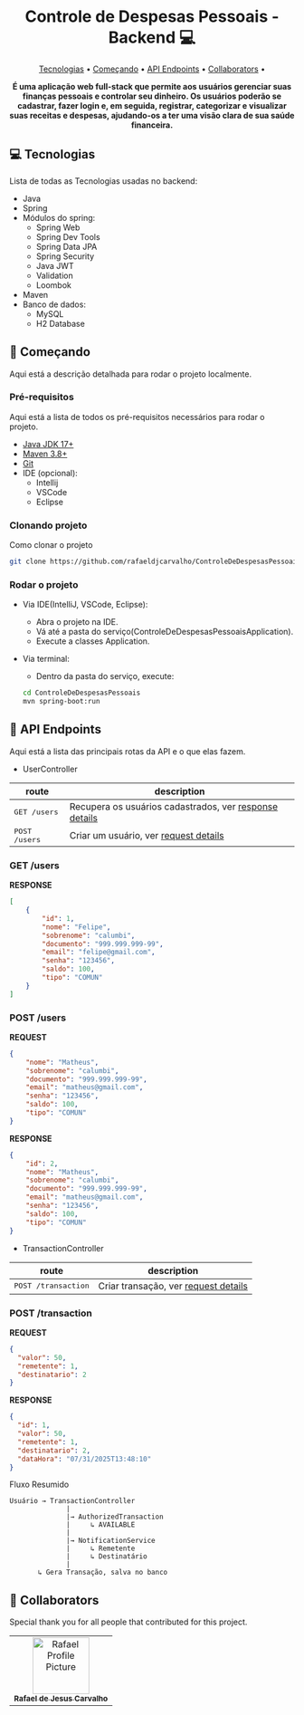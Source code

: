 <h1 align="center" style="font-weight: bold;">Controle de Despesas Pessoais - Backend 💻</h1>

<p align="center">
    <a href="#technologies">Tecnologias</a> • 
    <a href="#started">Começando</a> • 
    <a href="#routes">API Endpoints</a> •
    <a href="#colab">Collaborators</a> •
</p>

<p align="center">
    <b>É uma aplicação web full-stack que permite aos usuários gerenciar suas finanças pessoais e controlar seu dinheiro. Os usuários poderão se cadastrar, fazer login e, em seguida, registrar, categorizar e visualizar suas receitas e despesas, ajudando-os a ter uma visão clara de sua saúde financeira.</b>
</p>

<h2 id="technologies">💻 Tecnologias</h2>

Lista de todas as Tecnologias usadas no backend:
- Java
- Spring
- Módulos do spring:
    - Spring Web
    - Spring Dev Tools
    - Spring Data JPA
    - Spring Security
    - Java JWT
    - Validation
    - Loombok
- Maven
- Banco de dados:
    - MySQL
    - H2 Database


<h2 id="started">🚀 Começando</h2>

Aqui está a descrição detalhada para rodar o projeto localmente.

<h3>Pré-requisitos</h3>

Aqui está a lista de todos os pré-requisitos necessários para rodar o projeto.

- [Java JDK 17+](https://adoptium.net/pt-BR/temurin/releases?version=17)
- [Maven 3.8+](https://maven.apache.org/download.cgi)
- [Git](https://git-scm.com/downloads)
- IDE (opcional):
    - Intellij
    - VSCode
    - Eclipse

<h3>Clonando projeto</h3>

Como clonar o projeto

```bash
git clone https://github.com/rafaeldjcarvalho/ControleDeDespesasPessoais
```


<h3>Rodar o projeto</h3>

- Via IDE(IntelliJ, VSCode, Eclipse):
    - Abra o projeto na IDE.
    - Vá até a pasta do serviço(ControleDeDespesasPessoaisApplication).
    - Execute a classes Application.
- Via terminal:
    - Dentro da pasta do serviço, execute:

    ```bash
    cd ControleDeDespesasPessoais
    mvn spring-boot:run
    ``` 


<h2 id="routes">📍 API Endpoints</h2>

Aqui está a lista das principais rotas da API e o que elas fazem.

- UserController


| route               | description                                          
|----------------------|-----------------------------------------------------
| <kbd>GET /users</kbd>      | Recupera os usuários cadastrados, ver [response details](#get-user-detail)
| <kbd>POST /users</kbd>     | Criar um usuário, ver [request details](#post-user-detail)


<h3 id="get-user-detail">GET /users</h3>

**RESPONSE**
```json
[
    {
        "id": 1,
        "nome": "Felipe",
        "sobrenome": "calumbi",
        "documento": "999.999.999-99",
        "email": "felipe@gmail.com",
        "senha": "123456",
        "saldo": 100,
        "tipo": "COMUN"
    }
]
```


<h3 id="post-user-detail">POST /users</h3>

**REQUEST**
```json
{
    "nome": "Matheus",
    "sobrenome": "calumbi",
    "documento": "999.999.999-99",
    "email": "matheus@gmail.com",
    "senha": "123456",
    "saldo": 100,
    "tipo": "COMUN"
}
```

**RESPONSE**
```json
{
    "id": 2,
    "nome": "Matheus",
    "sobrenome": "calumbi",
    "documento": "999.999.999-99",
    "email": "matheus@gmail.com",
    "senha": "123456",
    "saldo": 100,
    "tipo": "COMUN"
}
```


- TransactionController


| route               | description                                          
|----------------------|-----------------------------------------------------
| <kbd>POST /transaction</kbd>     | Criar transação, ver [request details](#post-transaction-detail)

<h3 id="post-flight-detail">POST /transaction</h3>

**REQUEST**
```json
{
  "valor": 50,
  "remetente": 1,
  "destinatario": 2
}
```

**RESPONSE**
```json
{
  "id": 1,
  "valor": 50,
  "remetente": 1,
  "destinatario": 2,
  "dataHora": "07/31/2025T13:48:10"
}
```


Fluxo Resumido

```plaintext
Usuário → TransactionController
              |
              |→ AuthorizedTransaction
              |     ↳ AVAILABLE
              |
              |→ NotificationService
              |     ↳ Remetente
              |     ↳ Destinatário
              |
       ↳ Gera Transação, salva no banco
```

<h2 id="colab">🤝 Collaborators</h2>

Special thank you for all people that contributed for this project.

<table>
  <tr>
    <td align="center">
      <a href="#">
        <img src="https://avatars.githubusercontent.com/u/141766102?v=4" width="100px;" alt="Rafael Profile Picture"/><br>
        <sub>
          <b>Rafael de Jesus Carvalho</b>
        </sub>
      </a>
    </td>
  </tr>
</table>